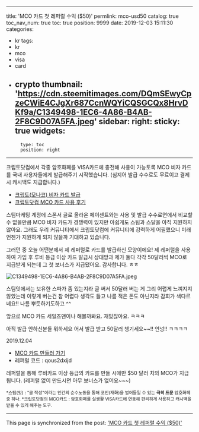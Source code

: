 
---
title: 'MCO 카드 첫 레퍼럴 수익 ($50)'
permlink: mco-usd50
catalog: true
toc_nav_num: true
toc: true
position: 9999
date: 2019-12-03 15:11:30
categories:
- kr
tags:
- kr
- mco
- visa
- card
- crypto
thumbnail: 'https://cdn.steemitimages.com/DQmSEwyCpzeCWiE4CJgXr687CcnWQYiCQSGCQx8HrvDKf9a/C1349498-1EC6-4A86-B4AB-2F8C9D07A5FA.jpeg'
sidebar:
    right:
        sticky: true
widgets:
    -
        type: toc
        position: right
---


크립토닷컴에서 각종 암호화페를 VISA카드에 충전해 사용이 가능토록 MCO 비자 카드를 국내 사용자들에게 발급해주기 시작했습니다. (심지어 발급 수수료도 무료이고 결제시 캐시백도 지급합니다.)

* [크립토(모나코) 비자 카드 발급](https://steemit.com/hive-196917/@jaydih/5mzxq)
* [크립토닷컴 MCO 카드 사용 후기](https://steemit.com/hive-196917/@jaydih/mco)

스팀마케팅 계정에 스폰서 글로 올라온 페이센트와는 사용 및 발급 수수료면에서 비교할 수 없을만큼 MCO 비자 카드가 경쟁력이 있지만 아쉽게도 스팀과 스달을 아직 지원하지 않아요. 그래도 우리 커뮤니티에서 크립토닷컴에 커뮤니티에 강력하게 어필했으니 미래 언젠가 지원하게 되지 않을까 기대하고 있습니다. 

그러던 중 오늘 어떤분께서 제 레퍼럴로 카드를 발급하신 모양이에요! 제 레퍼럴을 사용하여 가입 후 루비 등급 이상 카드 발급시 상대방과 제가 둘다 각각 50달러씩 MCO로 지급받게 되는데 그 첫 보너스가 지급됐어요. 감사합니다. ㅎㅎ 

![C1349498-1EC6-4A86-B4AB-2F8C9D07A5FA.jpeg](https://cdn.steemitimages.com/DQmSEwyCpzeCWiE4CJgXr687CcnWQYiCQSGCQx8HrvDKf9a/C1349498-1EC6-4A86-B4AB-2F8C9D07A5FA.jpeg)

스팀잇에서는 보유한 스파가 좀 있는지라 글 써서 50달러 버는 게 그리 어렵게 느껴지지 않았는데 이렇게 버는건 참 어렵다 생각도 들고 나름 적은 돈도 아닌지라 감회가 색다르네요!! 나름 뿌듯하기도하고 ^^

앞으로 MCO 카드 세일즈맨이나 해볼까봐요. 재밌잖아요. ㅋㅋㅋ

아직 발급 안하신분들 뭐하세요 어서 발급 받고 50달러 챙기세요~~!! 언넝!! ㅋㅋㅋㅋ

2019.12.04

* [MCO 카드 만들러 가기](https://platinum.crypto.com/r/qous2dxijd)
* 레퍼럴 코드 : qous2dxijd

레퍼럴을 통해 루비카드 이상 등급의 카드를 만들 시에만 $50 달러 치의 MCO가 지급됩니다. (레퍼럴 없이 만드시면 아무 보너스가 없어요~~~)

<sub>
*스팀(잇) : "글 작성"이라는 인간의 순수노동을 통해 코인(재화)을 벌어들일 수 있는 <b>극히 드문</b> 암호화페 중 하나.
*크립토닷컴의 MCO카드 : 암호화폐를 실생활 VISA카드에 연동해 편리하게 사용하고 캐시백을 받을 수 있게 해주는 도구.
</sub>

- - -

This page is synchronized from the post: ['MCO 카드 첫 레퍼럴 수익 ($50)'](https://steemit.com/@jaydih/mco-usd50)
